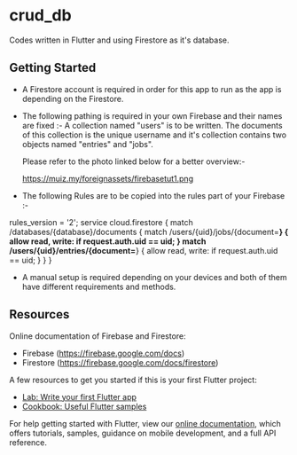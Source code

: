 # crud_db

Codes written in Flutter and using Firestore as it's database.

## Getting Started
- A Firestore account is required in order for this app to run as the app is depending on the Firestore.
- The following pathing is required in your own Firebase and their names are fixed :-
    A collection named "users" is to be written. The documents of this collection is the unique username and it's collection contains two objects named "entries" and "jobs".

    Please refer to the photo linked below for a better overview:-

    https://muiz.my/foreignassets/firebasetut1.png


- The following Rules are to be copied into the rules part of your Firebase :-

rules_version = '2';
service cloud.firestore {
  match /databases/{database}/documents {
		match /users/{uid}/jobs/{document=**} {
    	allow read, write: if request.auth.uid == uid;
    }
    match /users/{uid}/entries/{document=**} {
    	allow read, write: if request.auth.uid == uid;
    }
  }
}

- A manual setup is required depending on your devices and both of them have different requirements and methods.


## Resources

Online documentation of Firebase and Firestore:

- Firebase (https://firebase.google.com/docs)
- Firestore (https://firebase.google.com/docs/firestore)

A few resources to get you started if this is your first Flutter project:

- [Lab: Write your first Flutter app](https://flutter.dev/docs/get-started/codelab)
- [Cookbook: Useful Flutter samples](https://flutter.dev/docs/cookbook)

For help getting started with Flutter, view our
[online documentation](https://flutter.dev/docs), which offers tutorials,
samples, guidance on mobile development, and a full API reference.
